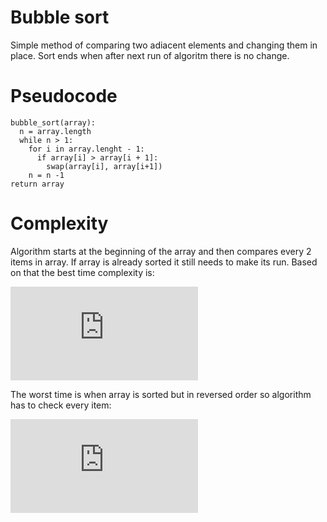 Bubble sort
===========

Simple method of comparing two adiacent elements and changing them in place. Sort ends when after next run of algoritm there is no change.

# Pseudocode

```
bubble_sort(array):
  n = array.length
  while n > 1:
    for i in array.lenght - 1:
      if array[i] > array[i + 1]:
        swap(array[i], array[i+1])
    n = n -1
return array
```

# Complexity

Algorithm starts at the beginning of the array and then compares every 2 items in array. If array is already sorted it still needs to make its run. Based on that the best time complexity is:

![best_time](http://latex.codecogs.com/gif.latex?%5Cfn_phv%20%5COmega%20%28n%29)

The worst time is when array is sorted but in reversed order so algorithm has to check every item:

![worst_time](http://latex.codecogs.com/gif.latex?%5Cfn_phv%20O%20%28n%29)
